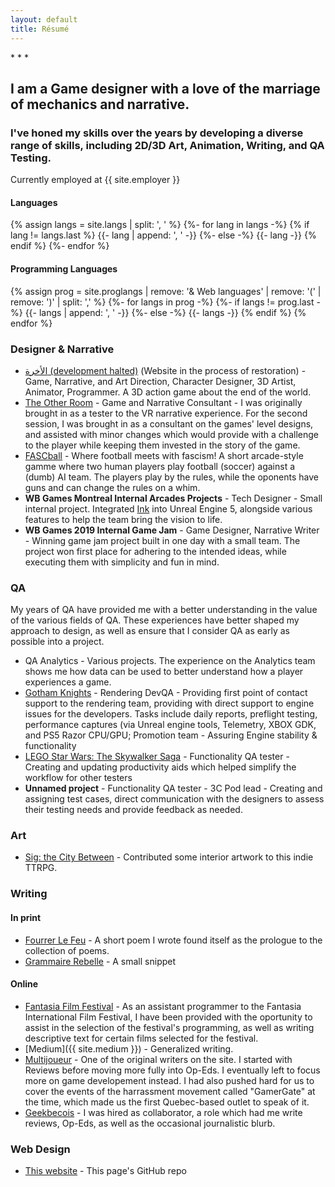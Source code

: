 ```yaml
---
layout: default
title: Résumé
---
```


<div class="reslinks" markdown="1">
* <a href="{{ site.github.repo }}"><i class="fab fa-github"></i></a>
* <a href="{{ site.medium }}"><i class="fab fa-medium"></i></a>
* <a href="{{ site.linkedin }}"><i class="fab fa-linkedin-in"></i></a>
</div>

<section class="resume" markdown="1">

## I am a Game designer with a love of the marriage of mechanics and narrative.
### I've honed my skills over the years by developing a diverse range of skills, including 2D/3D Art, Animation, Writing, and QA Testing.

Currently employed at {{ site.employer }}

#### Languages
{% assign langs = site.langs | split: ', ' %}
{%- for lang in langs -%}
    {% if lang != langs.last %}
     {{- lang | append: ', ' -}}
     {%- else -%}
     {{- lang -}}
    {% endif %}
{%- endfor %}

#### Programming Languages
{% assign prog = site.proglangs | remove: '& Web languages' | remove: '(' | remove: ')' | split: ',' %}
{%- for langs in prog -%}
    {%- if langs != prog.last -%}
     {{- langs | append: ', ' -}}
     {%- else -%}
     {{- langs -}}
    {% endif %}
{% endfor %}

### Designer & Narrative

* [الأخرة (development halted)](https://studioslune.com/projects/alakhira) (Website in the process of restoration) - Game, Narrative, and Art Direction, Character Designer, 3D Artist, Animator, Programmer. A 3D action game about the end of the world.
* [The Other Room](http://minorityvr.com) - Game and Narrative Consultant - I was originally brought in as a tester to the VR narrative experience. For the second session, I was brought in as a consultant on the games' level designs, and assisted with minor changes which would provide with a challenge to the player while keeping them invested in the story of the game.
* [FASCball](https://mstfacmly.itch.io/fascball) - Where football meets with fascism! A short arcade-style gamme where two human players play football (soccer) against a (dumb) AI team. The players play by the rules, while the oponents have guns and can change the rules on a whim.
* **WB Games Montreal Internal Arcades Projects** - Tech Designer - Small internal project. Integrated [Ink](https://www.inklestudios.com/ink/) into Unreal Engine 5, alongside various features to help the team bring the vision to life.
* **WB Games 2019 Internal Game Jam** - Game Designer, Narrative Writer - Winning game jam project built in one day with a small team. The project won first place for adhering to the intended ideas, while executing them with simplicity and fun in mind.

### QA

My years of QA have provided me with a better understanding in the value of the various fields of QA. 
These experiences have better shaped my approach to design, as well as ensure that I consider QA as early as possible into a project.

* QA Analytics - Various projects. The experience on the Analytics team shows me how data can be used to better understand how a player experiences a game.
* [Gotham Knights](https://www.gothamknightsgame.com/en-us) - Rendering DevQA - Providing first point of contact support to the rendering team, providing with direct support to engine issues for the developers. Tasks include daily reports, preflight testing, performance captures (via Unreal engine tools, Telemetry, XBOX GDK, and PS5 Razor CPU/GPU; Promotion team - Assuring Engine stability & functionality
* [LEGO Star Wars: The Skywalker Saga](https://www.starwars.com/games-apps/lego-star-wars-the-skywalker-saga) - Functionality QA tester - Creating and updating productivity aids which helped simplify the workflow for other testers
* **Unnamed project** - Functionality QA tester - 3C Pod lead - Creating and assigning test cases, direct communication with the designers to assess their testing needs and provide feedback as needed.

### Art

* [Sig: the City Between](https://genesisoflegend.com/products/sig) - Contributed some interior artwork to this indie TTRPG.

### Writing

#### In print
* [Fourrer Le Feu](https://leslibraires.ca/livres/fourrer-le-feu-marjolaine-beauchamp-9782924682036.html) - A short poem I wrote found itself as the prologue to the collection of poems.
* [Grammaire Rebelle](https://www.facebook.com/events/290536951728803/) - A small snippet 

#### Online
* [Fantasia Film Festival](https://fantasiafestival.com/) - As an assistant programmer to the Fantasia International Film Festival, I have been provided with the oportunity to assist in the selection of the festival's programming, as well as writing descriptive text for certain films selected for the festival.
* [Medium]({{ site.medium }}) - Generalized writing.
* [Multijoueur](https://web.archive.org/web/20200925045229/https://multijoueur.ca/author/mchamli/) - One of the original writers on the site. I started with Reviews before moving more fully into Op-Eds. I eventually left to focus more on game developement instead. I had also pushed hard for us to cover the events of the harrassment movement called "GamerGate" at the time, which made us the first Quebec-based outlet to speak of it.
* [Geekbecois](https://geekbecois.com/author/moustafa/) - I was hired as collaborator, a role which had me write reviews, Op-Eds, as well as the occasional journalistic blurb.

### Web Design
* [This website](https://github.com/mstfacmly/mstfacmly.github.io/) - This page's GitHub repo

<!--div id="contributions" class="contributions" markdown="1">
## Coding Contributions:
 <ul>
  {% for contribution in site.data.github-contributions limit:10 %}
   <li><a href="{{ contribution.html_url }}">{{ contribution.title }}</a></li>
  {% endfor %}
 </ul>
</div-->
